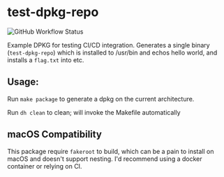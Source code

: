 # test-dpkg-repo
![GitHub Workflow Status](https://img.shields.io/github/workflow/status/stonegray/test-dpkg-repo/Build)

Example DPKG for testing CI/CD integration. Generates a single binary (`test-dpkg-repo`) which is installed to /usr/bin and echos hello world, and installs a `flag.txt` into etc. 

## Usage:

Run `make package` to generate a dpkg on the current architecture.

Run `dh clean` to clean; will invoke the Makefile automatically

## macOS Compatibility

This package require `fakeroot` to build, which can be a pain to install on macOS and doesn't support nesting. I'd recommend using a docker container or relying on CI. 
